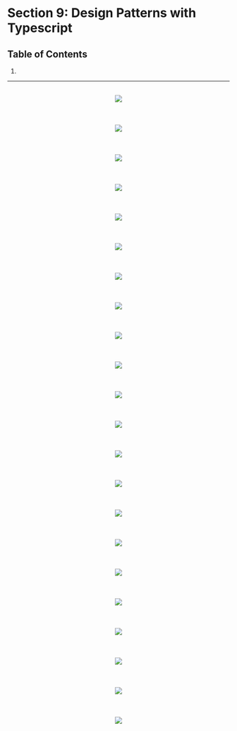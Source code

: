 # Section 9: Design Patterns with Typescript

## Table of Contents

1. [](#)

---

<br/>



<div align="center"><img src="../../diagrams/04/ts-1.svg" /></div><br/><br/><br/>
<div align="center"><img src="../../diagrams/04/ts-2.svg" /></div><br/><br/><br/>
<div align="center"><img src="../../diagrams/04/ts-3.svg" /></div><br/><br/><br/>
<div align="center"><img src="../../diagrams/04/ts-4.svg" /></div><br/><br/><br/>
<div align="center"><img src="../../diagrams/04/ts-5.svg" /></div><br/><br/><br/>
<div align="center"><img src="../../diagrams/04/ts-6.svg" /></div><br/><br/><br/>
<div align="center"><img src="../../diagrams/04/ts-7.svg" /></div><br/><br/><br/>
<div align="center"><img src="../../diagrams/04/ts-8.svg" /></div><br/><br/><br/>
<div align="center"><img src="../../diagrams/04/ts-9.svg" /></div><br/><br/><br/>
<div align="center"><img src="../../diagrams/04/ts-10.svg" /></div><br/><br/><br/>
<div align="center"><img src="../../diagrams/04/ts-11.svg" /></div><br/><br/><br/>
<div align="center"><img src="../../diagrams/04/ts-12.svg" /></div><br/><br/><br/>
<div align="center"><img src="../../diagrams/04/ts-13.svg" /></div><br/><br/><br/>
<div align="center"><img src="../../diagrams/04/ts-14.svg" /></div><br/><br/><br/>
<div align="center"><img src="../../diagrams/04/ts-15.svg" /></div><br/><br/><br/>
<div align="center"><img src="../../diagrams/04/ts-16.svg" /></div><br/><br/><br/>
<div align="center"><img src="../../diagrams/04/ts-17.svg" /></div><br/><br/><br/>
<div align="center"><img src="../../diagrams/04/ts-18.svg" /></div><br/><br/><br/>
<div align="center"><img src="../../diagrams/04/ts-19.svg" /></div><br/><br/><br/>
<div align="center"><img src="../../diagrams/04/ts-20.svg" /></div><br/><br/><br/>
<div align="center"><img src="../../diagrams/04/ts-21.svg" /></div><br/><br/><br/>
<div align="center"><img src="../../diagrams/04/ts-22.svg" /></div><br/><br/><br/>
